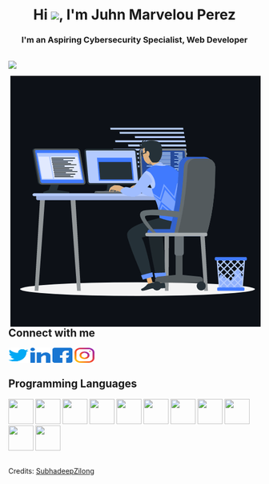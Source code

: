 <h1 align="center">Hi <img src="https://media.giphy.com/media/hvRJCLFzcasrR4ia7z/giphy.gif" width="35">, I'm Juhn Marvelou Perez</h1>
<h3 align="center">I'm an Aspiring Cybersecurity Specialist, Web Developer</h3>

##

<a href="https://git.io/typing-svg"><img align="center"
        src="https://readme-typing-svg.herokuapp.com?font=Fira+Code&duration=2000&pause=1000&color=34F713&background=B2FF1100&center=false&width=435&lines=Code!+Code!+Code!;Web+Development;Cybersecurity" ></a>

<p><img align="right"
        src="https://raw.githubusercontent.com/SubhadeepZilong/SubhadeepZilong/main/icons/animation_500_kxa883sd.gif"
        alt="SubhadeepZilong" /></p>



##  Connect with me
<p align="left">
    <a href="https://twitter.com/qublitzkrieg" target="blank"><img align="center"
            src="https://raw.githubusercontent.com/SubhadeepZilong/SubhadeepZilong/main/icons/Social/twitter.svg"
            alt="subhadeepzilong" height="30" width="40" /></a>
    <a href="https://www.linkedin.com/in/juhn-marvelou-perez-179680242/" target="blank"><img align="center"
            src="https://raw.githubusercontent.com/SubhadeepZilong/SubhadeepZilong/main/icons/Social/linked-in-alt.svg"
            alt="subhadeep-chakraborty-b341a8191" height="30" width="40" /></a>
    <a href="https://www.facebook.com/marvelou.perez/" target="blank"><img align="center"
            src="https://raw.githubusercontent.com/SubhadeepZilong/SubhadeepZilong/main/icons/Social/facebook.svg"
            alt="subhadeep.chakraborty.555" height="30" width="40" /></a>
    <a href="https://www.instagram.com/iotadraconisss/" target="blank"><img align="center"
            src="https://raw.githubusercontent.com/SubhadeepZilong/SubhadeepZilong/main/icons/Social/instagram.svg"
            alt="subhadeepzilong" height="30" width="40" /></a>
</p>

##  Programming Languages
<p align="left">

<p align="left">
            <img src="https://cdn.jsdelivr.net/gh/devicons/devicon/icons/html5/html5-original.svg" height="50px" width="50px"/>
            <img src="https://cdn.jsdelivr.net/gh/devicons/devicon/icons/css3/css3-original.svg" height="50px" width="50px"/>
            <img src="https://cdn.jsdelivr.net/gh/devicons/devicon/icons/javascript/javascript-original.svg" height="50px" width="50px"/>
            <img src="https://cdn.jsdelivr.net/gh/devicons/devicon/icons/bootstrap/bootstrap-original.svg" height="50px" width="50px" />
            <img src="https://cdn.jsdelivr.net/gh/devicons/devicon/icons/git/git-original.svg" height="50px" width="50px" />
            <img src="https://cdn.jsdelivr.net/gh/devicons/devicon/icons/laravel/laravel-plain.svg" height="50px" width="50px"/>
            <img src="https://cdn.jsdelivr.net/gh/devicons/devicon/icons/php/php-original.svg" height="50px" width="50px" />
            <img src="https://cdn.jsdelivr.net/gh/devicons/devicon/icons/python/python-original.svg" height="50px" width="50px"/>
            <img src="https://cdn.jsdelivr.net/gh/devicons/devicon/icons/java/java-original.svg" height="50px" width="50px"/>
            <img src="https://cdn.jsdelivr.net/gh/devicons/devicon/icons/linux/linux-original.svg" height="50px" width="50px"/>
            <img src="https://cdn.jsdelivr.net/gh/devicons/devicon/icons/visualstudio/visualstudio-plain.svg" height="50px" width="50px"/>
          </p>

##

Credits: [SubhadeepZilong](https://github.com/SubhadeepZilong)
